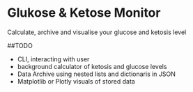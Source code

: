 # Glukose & Ketose Monitor
Calculate, archive and visualise your glucose and ketosis level

##TODO

- CLI, interacting with user
- background calculator of ketosis and glucose levels
- Data Archive using nested lists and dictionaris in JSON
- Matplotlib or Plotly visuals of stored data
